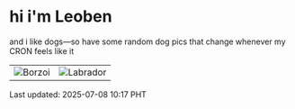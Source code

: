 # hi i'm Leoben

and i like dogs—so have some random dog pics that change whenever my CRON feels like it

|  |  |
|--------|----------|
| ![Borzoi](https://random-dog-vercel.vercel.app/api/random-borzoi?v=1751941051) | ![Labrador](https://random-dog-vercel.vercel.app/api/random-labrador?v=1751941051) |

Last updated: 2025-07-08 10:17 PHT
